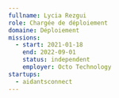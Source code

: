 ```yaml
---
fullname: Lycia Rezgui
role: Chargée de déploiement
domaine: Déploiement
missions:
  - start: 2021-01-18
    end: 2022-09-01
    status: independent
    employer: Octo Technology
startups:
  - aidantsconnect
---
```


